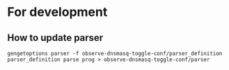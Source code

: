 # For development
## How to update parser

```shell
gengetoptions parser -f observe-dnsmasq-toggle-conf/parser_definition parser_definition parse prog > observe-dnsmasq-toggle-conf/parser
```
